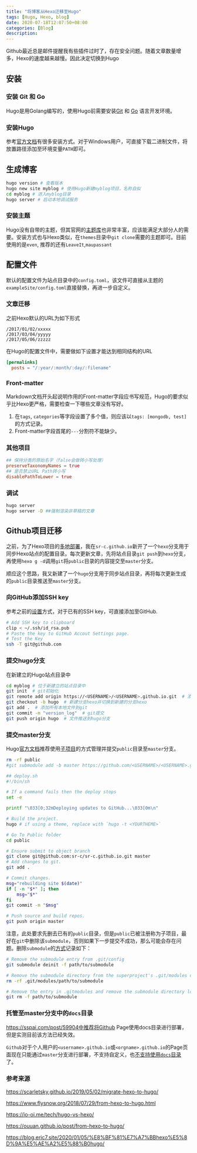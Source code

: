```yaml
---
title: "将博客从Hexo迁移至Hugo"
tags: [Hugo, Hexo, blog]
date: 2020-07-18T12:07:50+08:00
categories: [Blog]
description:
---
```


Github最近总是邮件提醒我有些插件过时了，存在安全问题。随着文章数量增多，Hexo的速度越来越慢。因此决定切换到Hugo

<!-- more -->

## 安装

### 安装 Git 和 Go 

Hugo是用Golang编写的，使用Hugo前需要安装[Git](https://git-scm.com/) 和 [Go](https://golang.org/dl/) 语言开发环境。

### 安装Hugo

参考[官方文档](https://gohugo.io/getting-started/installing/#windows)有很多安装方式。对于Windows用户，可直接下载二进制文件，将放置路径添加至环境变量`PATH`即可。

## 生成博客

```bash
hugo version # 查看版本
hugo new site myblog # 使用Hugo新建myblog项目，名称自拟
cd myblog # 进入myblog目录
hugo server # 启动本地调试服务
```

### 安装主题

Hugo没有自带的主题，但其官网的[主题库](https://themes.gohugo.io/)也非常丰富，应该能满足大部分人的需要。安装方式也与Hexo类似，在`themes`目录中`git clone`需要的主题即可。目前使用的是`even`, 推荐的还有`LeaveIt`,`maupassant`

## 配置文件

默认的配置文件为站点目录中的`config.toml`，该文件可直接从主题的`exampleSite/config.toml`直接替换，再进一步自定义。

### 文章迁移

之前Hexo默认的URL为如下形式

```
/2017/01/02/xxxxx
/2017/03/04/yyyyy
/2017/05/06/zzzzz
```

在Hugo的配置文件中，需要做如下设置才能达到相同结构的URL

```toml
[permalinks]
  posts = "/:year/:month/:day/:filename"
```

### Front-matter

Markdown文档开头起说明作用的Front-matter字段应书写规范，Hugo的要求似乎比Hexo更严格，需要检查一下哪些文章没有写好。

1. 在`tags`, `categories`等字段设置了多个值，则应该以` tags: [mongodb, test] `的方式记录。
2. Front-matter字段首尾的`---`分割符不能缺少。

### 其他项目

```toml
## 保持分类的原始名字（false会做转小写处理）
preserveTaxonomyNames = true
## 是否禁止URL Path转小写
disablePathToLower = true
```

### 调试

```bash
hugo server
hugo server -D ##强制渲染非草稿的文章
```

## Github项目迁移

之前，为了Hexo项目的[多地部署](https://sr-c.github.io/2018/01/08/hexo-remote-configuration/)，我在`sr-c.github.io`新开了一个`hexo`分支用于同步Hexo站点的配置目录。每次更新文章，先将站点目录`git push`到`hexo`分支，再使用`hexo g -d`调用`git`将`public`目录的内容提交至`master`分支。

顺应这个思路，我又新建了一个`hugo`分支用于同步站点目录，再将每次更新生成的`public`目录推送至`master`分支。

### 向GitHub添加SSH key

参考之前的[设置](https://www.cnblogs.com/ayseeing/p/3572582.html)方式，对于已有的SSH key，可直接添加至GitHub.

```bash
# Add SSH key to clipboard
clip < ~/.ssh/id_rsa.pub
# Paste the key to GitHub Accout Settings page.
# Test the Key
ssh -T git@github.com
```

### 提交hugo分支

在新建立的Hugo站点目录中

```bash
cd myblog # 位于新建立的站点目录中
git init  # git初始化
git remote add origin https://<USERNAME>/<USERNAME>.github.io.git  # 添加仓库地址
git checkout -b hugo  # 新建分支hexo并切换到新建的分支hexo
git add .  # 添加所有本地文件到git
git commit -m "version_log"  # git提交
git push origin hugo  # 文件推送到hugo分支
```

### 提交master分支

Hugo[官方文档](https://gohugo.io/hosting-and-deployment/hosting-on-github/#step-by-step-instructions)推荐使用[子项目](https://github.blog/2016-02-01-working-with-submodules/)的方式管理并提交`public`目录至`master`分支。

```bash
rm -rf public
#git submodule add -b master https://github.com/<USERNAME>/<USERNAME>.github.io.git public

## deploy.sh
#!/bin/sh

# If a command fails then the deploy stops
set -e

printf "\033[0;32mDeploying updates to GitHub...\033[0m\n"

# Build the project.
hugo # if using a theme, replace with `hugo -t <YOURTHEME>`

# Go To Public folder
cd public

# Ensure submit to object branch
git clone git@github.com:sr-c/sr-c.github.io.git master
# Add changes to git.
git add .

# Commit changes.
msg="rebuilding site $(date)"
if [ -n "$*" ]; then
	msg="$*"
fi
git commit -m "$msg"

# Push source and build repos.
git push origin master
```

注意，此处要求先删去已有的`public`目录，但是`public`已被注册称为子项目，最好在`git`中删除该`submodule`，否则如果下一步提交不成功，那么可能会存在问题。删除`submodule`的[方式](https://stackoverflow.com/questions/1260748/how-do-i-remove-a-submodule/36593218#36593218)记录如下：

```bash
# Remove the submodule entry from .git/config
git submodule deinit -f path/to/submodule

# Remove the submodule directory from the superproject's .git/modules directory
rm -rf .git/modules/path/to/submodule

# Remove the entry in .gitmodules and remove the submodule directory located at path/to/submodule
git rm -f path/to/submodule
```

### 托管至master分支中的`docs`目录

https://sspai.com/post/59904中推荐将Github Page使用docs目录进行部署，但是实测目前该方法已经失效。

`Github`对于个人用户的`<username>.github.io`或`<orgname>.github.io`的Page页面现在只能通过`master`分支进行部署，不支持自定义，也[不支持使用`docs`目录](https://docs.github.com/en/enterprise/2.14/user/articles/configuring-a-publishing-source-for-github-pages#publishing-your-github-pages-site-from-a-docs-folder-on-your-master-branch)了。

### 参考来源

https://scarletsky.github.io/2019/05/02/migrate-hexo-to-hugo/

https://www.flysnow.org/2018/07/29/from-hexo-to-hugo.html

https://io-oi.me/tech/hugo-vs-hexo/

https://ouuan.github.io/post/from-hexo-to-hugo/

https://blog.eric7.site/2020/01/05/%E8%BF%81%E7%A7%BBhexo%E5%8D%9A%E5%AE%A2%E5%88%B0hugo/